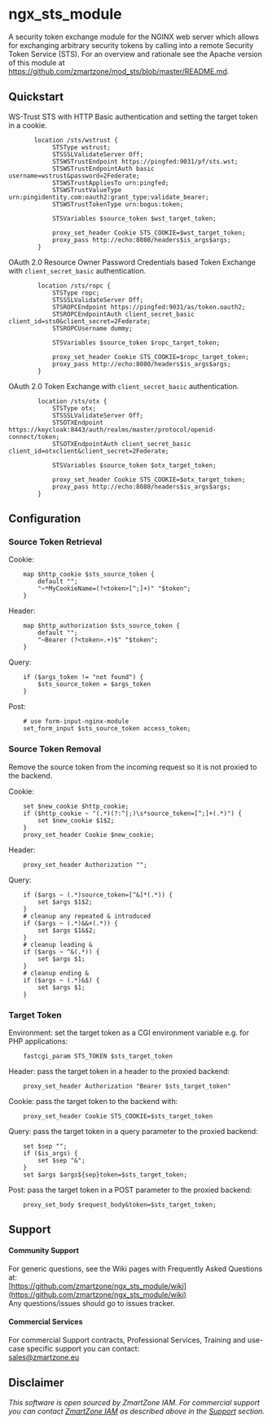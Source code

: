 # ngx_sts_module

A security token exchange module for the NGINX web server which allows for exchanging arbitrary security tokens by calling into a remote Security Token Service (STS).
For an overview and rationale see the Apache version of this module at https://github.com/zmartzone/mod_sts/blob/master/README.md.

## Quickstart

WS-Trust STS with HTTP Basic authentication and setting the target token in a cookie.

```
       location /sts/wstrust {
            STSType wstrust;
            STSSSLValidateServer Off;
            STSWSTrustEndpoint https://pingfed:9031/pf/sts.wst;
            STSWSTrustEndpointAuth basic username=wstrust&password=2Federate;
            STSWSTrustAppliesTo urn:pingfed;
            STSWSTrustValueType urn:pingidentity.com:oauth2:grant_type:validate_bearer;
            STSWSTrustTokenType urn:bogus:token;

            STSVariables $source_token $wst_target_token;
            
            proxy_set_header Cookie STS_COOKIE=$wst_target_token;
            proxy_pass http://echo:8080/headers$is_args$args;
        }
```

OAuth 2.0 Resource Owner Password Credentials based Token Exchange with `client_secret_basic` authentication.

```    
        location /sts/ropc {
            STSType ropc;
            STSSSLValidateServer Off;
            STSROPCEndpoint https://pingfed:9031/as/token.oauth2;
            STSROPCEndpointAuth client_secret_basic client_id=sts0&client_secret=2Federate;
            STSROPCUsername dummy;
            
            STSVariables $source_token $ropc_target_token;
            
            proxy_set_header Cookie STS_COOKIE=$ropc_target_token;
            proxy_pass http://echo:8080/headers$is_args$args;            
        }
```

OAuth 2.0 Token Exchange with `client_secret_basic` authentication.

```
        location /sts/otx {
            STSType otx;
            STSSSLValidateServer Off;
            STSOTXEndpoint https://keycloak:8443/auth/realms/master/protocol/openid-connect/token;
            STSOTXEndpointAuth client_secret_basic client_id=otxclient&client_secret=2Federate;

            STSVariables $source_token $otx_target_token;
            
            proxy_set_header Cookie STS_COOKIE=$otx_target_token;
            proxy_pass http://echo:8080/headers$is_args$args;            
        }        
```

## Configuration 

### Source Token Retrieval

Cookie:
```
	map $http_cookie $sts_source_token {
		default "";
		"~*MyCookieName=(?<token>[^;]+)" "$token";
	}
```

Header:
```
	map $http_authorization $sts_source_token {
		default "";
		"~Bearer (?<token>.+)$" "$token";
	}
```

Query:
```
	if ($args_token != "not found") {
		$sts_source_token = $args_token
	}
```

Post:
```
	# use form-input-nginx-module
	set_form_input $sts_source_token access_token;
```
	
### Source Token Removal

Remove the source token from the incoming request so it is not proxied to the backend.

Cookie:
```
	set $new_cookie $http_cookie;
	if ($http_cookie ~ "(.*)(?:^|;)\s*source_token=[^;]+(.*)") {
		set $new_cookie $1$2;
	}
	proxy_set_header Cookie $new_cookie;
```

Header:
```
	proxy_set_header Authorization "";
```

Query:
```
	if ($args ~ (.*)source_token=[^&]*(.*)) {
		set $args $1$2;
	}
	# cleanup any repeated & introduced 
	if ($args ~ (.*)&&+(.*)) {
		set $args $1&$2;
	}
	# cleanup leading &
	if ($args ~ ^&(.*)) {
		set $args $1;
	}
	# cleanup ending &
	if ($args ~ (.*)&$) {
		set $args $1;
	}
```

### Target Token

Environment: set the target token as a CGI environment variable e.g. for PHP applications:
```
	fastcgi_param STS_TOKEN $sts_target_token
```

Header: pass the target token in a header to the proxied backend:
```
	proxy_set_header Authorization "Bearer $sts_target_token"
```

Cookie: pass the target token to the backend with:
```
	proxy_set_header Cookie STS_COOKIE=$sts_target_token
```

Query: pass the target token in a query parameter to the proxied backend:
```
	set $sep "";
	if ($is_args) {
		set $sep "&";
	}
	set $args $args${sep}token=$sts_target_token;
```

Post: pass the target token in a POST parameter to the proxied backend:
```
	proxy_set_body $request_body&token=$sts_target_token;
```

## Support

#### Community Support
For generic questions, see the Wiki pages with Frequently Asked Questions at:  
  [https://github.com/zmartzone/ngx_sts_module/wiki](https://github.com/zmartzone/ngx_sts_module/wiki)  
Any questions/issues should go to issues tracker.

#### Commercial Services
For commercial Support contracts, Professional Services, Training and use-case specific support you can contact:  
  [sales@zmartzone.eu](mailto:sales@zmartzone.eu)  


Disclaimer
----------
*This software is open sourced by ZmartZone IAM. For commercial support
you can contact [ZmartZone IAM](https://www.zmartzone.eu) as described above in the [Support](#support) section.*
